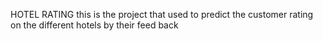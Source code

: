 HOTEL RATING
this is the project that used to predict the customer rating on the different hotels by their feed back